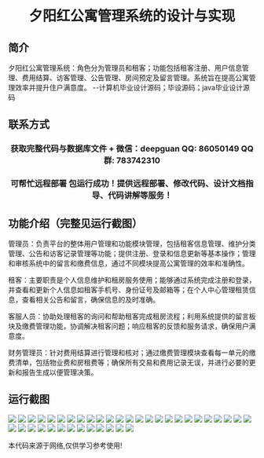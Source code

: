 <p><h1 align="center">夕阳红公寓管理系统的设计与实现</h1></p>

## 简介
夕阳红公寓管理系统：角色分为管理员和租客；功能包括租客注册、用户信息管理、费用结算、访客管理、公告管理、房间预定及留言管理。系统旨在提高公寓管理效率并提升住户满意度。    --计算机毕业设计源码；毕设源码；java毕业设计源码


## 联系方式
<p><h3 align="center">获取完整代码与数据库文件 + 微信：deepguan QQ: 86050149 QQ群: 783742310</h3></p>
<p><h3 align="center">可帮忙远程部署 包运行成功！提供远程部署、修改代码、设计文档指导、代码讲解等服务！</h3></p>

## 功能介绍（完整见运行截图）
管理员：负责平台的整体用户管理和功能模块管理，包括租客信息管理、维护分类管理、公告和访客记录管理等功能；提供注册、登录和信息更新等基本操作；管理和审核系统中的留言和缴费信息，通过不同模块提高公寓管理的效率和准确性。

租客：主要职责是个人信息维护和租房服务使用；能够通过系统完成注册和登录，并查看和更新个人信息如租客手机号、身份证号及邮箱等；在个人中心管理租赁信息，查看相关公告和留言，确保信息的及时准确。

客服人员：协助处理租客的询问和帮助租客完成租房流程；利用系统提供的留言板块及缴费管理功能，协调解决租客问题；响应租客的反馈和服务请求，确保用户满意度。

财务管理员：针对费用结算进行管理和核对；通过缴费管理模块查看每一单元的缴费清单，包括物业费和房租费等；确保所有交易和费用记录无误，并进行必要的更新和报告生成以便管理决策。


## 运行截图
![](img/001.jpg)
![](img/002.jpg)
![](img/003.jpg)
![](img/004.jpg)
![](img/005.jpg)
![](img/006.jpg)
![](img/007.jpg)
![](img/008.jpg)
![](img/009.jpg)
![](img/010.jpg)
![](img/011.jpg)
![](img/012.jpg)
![](img/013.jpg)
![](img/014.jpg)
![](img/015.jpg)
![](img/016.jpg)
![](img/017.jpg)
![](img/018.jpg)
![](img/019.jpg)
![](img/020.jpg)
![](img/021.jpg)
![](img/022.jpg)
![](img/023.jpg)
![](img/024.jpg)
![](img/025.jpg)
![](img/026.jpg)
![](img/027.jpg)
![](img/028.jpg)
![](img/029.jpg)
![](img/030.jpg)
![](img/031.jpg)
![](img/032.jpg)
![](img/033.jpg)
![](img/034.jpg)
![](img/035.jpg)
![](img/036.jpg)
![](img/037.jpg)
![](img/038.jpg)

<p>本代码来源于网络,仅供学习参考使用!</p>
